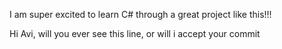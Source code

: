I am super excited to learn C# through a great project like this!!!

Hi Avi, will you ever see this line, or will i accept your commit 